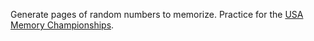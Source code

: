 Generate pages of random numbers to memorize. Practice for the [USA Memory Championships](http://www.usamemorychampionship.com/).